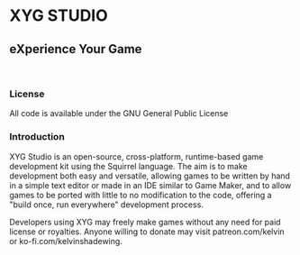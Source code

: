 # **XYG STUDIO**
## **eXperience Your Game**

&nbsp;

### **License**

All code is available under the GNU General Public License

### **Introduction**

XYG Studio is an open-source, cross-platform, runtime-based game development kit using the Squirrel language. The aim is to make development both easy and versatile, allowing games to be written by hand in a simple text editor or made in an IDE similar to Game Maker, and to allow games to be ported with little to no modification to the code, offering a "build once, run everywhere" development process.

Developers using XYG may freely make games without any need for paid license or royalties. Anyone willing to donate may visit patreon.com/kelvin or ko-fi.com/kelvinshadewing.